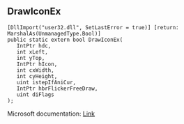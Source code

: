 ## DrawIconEx

```
[DllImport("user32.dll", SetLastError = true)] [return: MarshalAs(UnmanagedType.Bool)]
public static extern bool DrawIconEx(
   IntPtr hdc,
   int xLeft,
   int yTop,
   IntPtr hIcon,
   int cxWidth,
   int cyHeight,
   uint istepIfAniCur,
   IntPtr hbrFlickerFreeDraw,
   uint diFlags
);
```

Microsoft documentation: [Link](https://docs.microsoft.com/en-us/windows/win32/api/winuser/nf-winuser-drawiconex)
